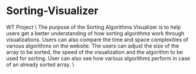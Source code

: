 # Sorting-Visualizer
WT Project
\\ The purpose of the Sorting Algorithms Visualizer is to help users get a better understanding of how sorting algorithms work through visualizations. Users can also compare the time and space complexities of various algorithms on the website. The users can adjust the size of the array to be sorted, the speed of the visualization and the algorithm to be used for sorting. User can also see how various algorithms perform in case of an already sorted array. \\
